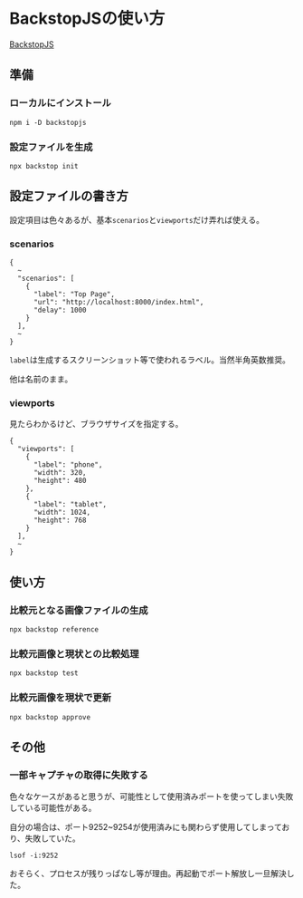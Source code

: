 # BackstopJSの使い方

[BackstopJS](https://github.com/garris/BackstopJS)

## 準備

### ローカルにインストール

```
npm i -D backstopjs
```

### 設定ファイルを生成

```
npx backstop init
```

## 設定ファイルの書き方

設定項目は色々あるが、基本`scenarios`と`viewports`だけ弄れば使える。

### scenarios

```
{
  ~
  "scenarios": [
    {
      "label": "Top Page",
      "url": "http://localhost:8000/index.html",
      "delay": 1000
    }
  ],
  ~
}
```

`label`は生成するスクリーンショット等で使われるラベル。当然半角英数推奨。

他は名前のまま。

### viewports

見たらわかるけど、ブラウザサイズを指定する。

```
{
  "viewports": [
    {
      "label": "phone",
      "width": 320,
      "height": 480
    },
    {
      "label": "tablet",
      "width": 1024,
      "height": 768
    }
  ],
  ~
}
```


## 使い方

### 比較元となる画像ファイルの生成

```
npx backstop reference
```

### 比較元画像と現状との比較処理

```
npx backstop test
```

### 比較元画像を現状で更新

```
npx backstop approve
```


## その他

### 一部キャプチャの取得に失敗する

色々なケースがあると思うが、可能性として使用済みポートを使ってしまい失敗している可能性がある。

自分の場合は、ポート9252~9254が使用済みにも関わらず使用してしまっており、失敗していた。

```
lsof -i:9252
```

おそらく、プロセスが残りっぱなし等が理由。再起動でポート解放し一旦解決した。
